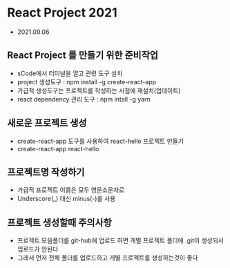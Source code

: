 # React Project 2021

- 2021.09.06

## React Project 를 만들기 위한 준비작업

- sCode에서 터미널을 열고 관련 도구 설치
- project 생성도구 : npm install -g create-react-app
- 가급적 생성도구는 프로젝트를 작성하는 시점에 재설치(업데이트)
- react dependency 관리 도구 : npm intall -g yarn

## 새로운 프로젝트 생성

- create-react-app 도구를 사용하여 react-hello 프로젝트 만들기
- create-react-app react-hello

## 프로젝트명 작성하기

- 가급적 프로젝트 이름은 모두 영문소문자로
- Underscore(\_) 대신 minus(-)를 사용

## 프로젝트 생성할때 주의사항

- 프로젝트 모음폴더를 git-hub에 업로드 하면 개별 프로젝트 폴더에 .git이 생성되서 업로드가 안된다
- 그래서 먼저 전체 폴더를 업로드하고 개별 프로젝트를 생성하는것이 좋다
